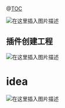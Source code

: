 ﻿@[TOC](目录)


![在这里插入图片描述](https://img-blog.csdnimg.cn/db8c207d471a4e778f9bb0376a7aa198.png?x-oss-process=image/watermark,type_ZHJvaWRzYW5zZmFsbGJhY2s,shadow_50,text_Q1NETiBAcHVyaXR5LWdvb2Q=,size_19,color_FFFFFF,t_70,g_se,x_16)

## 插件创建工程
![在这里插入图片描述](https://img-blog.csdnimg.cn/fff4325089824187b3a3c1e22b989c07.png?x-oss-process=image/watermark,type_ZHJvaWRzYW5zZmFsbGJhY2s,shadow_50,text_Q1NETiBAcHVyaXR5LWdvb2Q=,size_20,color_FFFFFF,t_70,g_se,x_16)
# idea
![在这里插入图片描述](https://img-blog.csdnimg.cn/2d72f0e806414d68a99cab47093378c6.png?x-oss-process=image/watermark,type_ZHJvaWRzYW5zZmFsbGJhY2s,shadow_50,text_Q1NETiBAcHVyaXR5LWdvb2Q=,size_20,color_FFFFFF,t_70,g_se,x_16)


